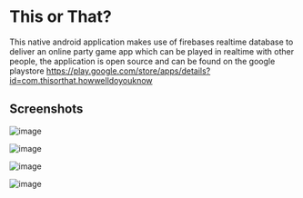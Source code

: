 # This or That?

This native android application makes use of firebases realtime database to deliver an online party game app which can be played in realtime with other people, the application is open source and can be found on the google playstore https://play.google.com/store/apps/details?id=com.thisorthat.howwelldoyouknow

## Screenshots


![image](https://user-images.githubusercontent.com/51091532/142719373-f4b8a531-0f91-4018-a02c-cc9ef6149848.png)

![image](https://user-images.githubusercontent.com/51091532/142719381-464e37f4-9f54-40d9-a56e-06209d606d06.png)

![image](https://user-images.githubusercontent.com/51091532/142719395-adc456b1-2001-4aa4-b6d5-775e9a827579.png)

![image](https://user-images.githubusercontent.com/51091532/142719399-edfa0618-0bf1-4031-b311-a79987e7738a.png)
